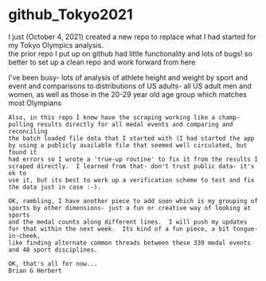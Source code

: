 # github_Tokyo2021
I just (October 4, 2021) created a new repo to replace what I had started for my Tokyo Olympics analysis.  
the prior repo I put up on github had little functionality and lots of bugs! so better to set up a clean repo and work forward from here

I've been busy- lots of analysis of athlete height and weight by sport and event and comparisons to distributions of US adults- 
    all US adult men and women, as well as those in the 20-29 year old age group which matches most Olympians
    
    Also, in this repo I know have the scraping working like a champ- pulling results directly for all medal events and comparing and reconciling
    the batch loaded file data that I started with (I had started the app by using a publicly available file that seemed well circulated, but found it
    had errors so I wrote a 'true-up routine' to fix it from the results I scraped directly.  I learned from that- don't trust public data- it's ok to
    use it, but its best to work up a verification scheme to test and fix the data just in case :-).
    
    OK, rambling, I have another piece to add soon which is my grouping of sports by other dimensions- just a fun or creative way of looking at sports
    and the medal counts along different lines.  I will push my updates for that within the next week.  Its kind of a fun piece, a bit tongue-in-cheek,
    like finding alternate common threads between these 339 medal events and 48 sport disciplines.
    
    OK, that's all for now...
    Brian G Herbert
